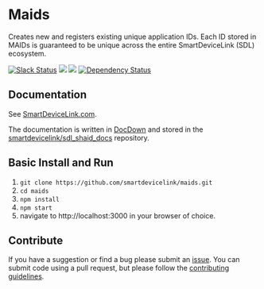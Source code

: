 # Maids
Creates new and registers existing unique application IDs. Each ID stored in MAIDs is guaranteed to be unique across the entire SmartDeviceLink (SDL) ecosystem. 

[![Slack Status](http://sdlslack.herokuapp.com/badge.svg)](http://slack.smartdevicelink.org)
<a href="https://travis-ci.org/smartdevicelink/sdl_maids" target="_blank"><img src="https://travis-ci.org/smartdevicelink/sdl_maids.svg"></a>
<a href="https://codecov.io/github/smartdevicelink/sdl_maids?branch=master" target="_blank"><img src="https://codecov.io/github/smartdevicelink/sdl_maids/coverage.svg?branch=master" /></a>
[![Dependency Status](https://david-dm.org/smartdevicelink/sdl_maids.svg)](https://david-dm.org/smartdevicelink/sdl_maids)

## Documentation
See [SmartDeviceLink.com](https://smartdevicelink.com/en/docs/shaid/master/overview/).  

The documentation is written in [DocDown](https://github.com/smartdevicelink/sdl_markdown_spec) and stored in the [smartdevicelink/sdl_shaid_docs](https://github.com/smartdevicelink/sdl_shaid_docs) repository.

## Basic Install and Run

1. ```git clone https://github.com/smartdevicelink/maids.git```
2. ```cd maids```
3. ```npm install```
4. ```npm start```
5. navigate to http://localhost:3000 in your browser of choice.

## Contribute
If you have a suggestion or find a bug please submit an <a href="https://github.com/smartdevicelink/sdl_maids/issues/new" target="_blank">issue</a>.  You can submit code using a pull request, but please follow the <a href="https://github.com/smartdevicelink/sdl_maids/blob/master/CONTRIBUTING.md" target="_blank">contributing guidelines</a>.